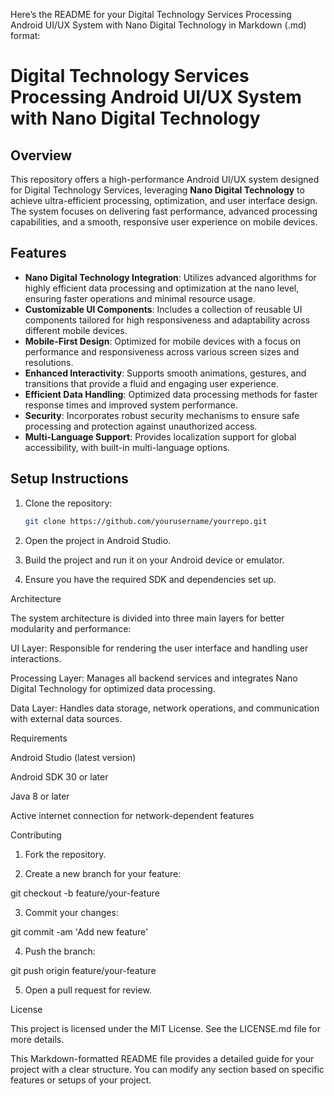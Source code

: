 Here’s the README for your Digital Technology Services Processing Android UI/UX System with Nano Digital Technology in Markdown (.md) format:

# Digital Technology Services Processing Android UI/UX System with Nano Digital Technology

## Overview
This repository offers a high-performance Android UI/UX system designed for Digital Technology Services, leveraging **Nano Digital Technology** to achieve ultra-efficient processing, optimization, and user interface design. The system focuses on delivering fast performance, advanced processing capabilities, and a smooth, responsive user experience on mobile devices.

## Features
- **Nano Digital Technology Integration**: Utilizes advanced algorithms for highly efficient data processing and optimization at the nano level, ensuring faster operations and minimal resource usage.
- **Customizable UI Components**: Includes a collection of reusable UI components tailored for high responsiveness and adaptability across different mobile devices.
- **Mobile-First Design**: Optimized for mobile devices with a focus on performance and responsiveness across various screen sizes and resolutions.
- **Enhanced Interactivity**: Supports smooth animations, gestures, and transitions that provide a fluid and engaging user experience.
- **Efficient Data Handling**: Optimized data processing methods for faster response times and improved system performance.
- **Security**: Incorporates robust security mechanisms to ensure safe processing and protection against unauthorized access.
- **Multi-Language Support**: Provides localization support for global accessibility, with built-in multi-language options.

## Setup Instructions
1. Clone the repository:
   ```bash
   git clone https://github.com/yourusername/yourrepo.git

2. Open the project in Android Studio.


3. Build the project and run it on your Android device or emulator.


4. Ensure you have the required SDK and dependencies set up.



Architecture

The system architecture is divided into three main layers for better modularity and performance:

UI Layer: Responsible for rendering the user interface and handling user interactions.

Processing Layer: Manages all backend services and integrates Nano Digital Technology for optimized data processing.

Data Layer: Handles data storage, network operations, and communication with external data sources.


Requirements

Android Studio (latest version)

Android SDK 30 or later

Java 8 or later

Active internet connection for network-dependent features


Contributing

1. Fork the repository.


2. Create a new branch for your feature:

git checkout -b feature/your-feature


3. Commit your changes:

git commit -am 'Add new feature'


4. Push the branch:

git push origin feature/your-feature


5. Open a pull request for review.



License

This project is licensed under the MIT License. See the LICENSE.md file for more details.

This Markdown-formatted README file provides a detailed guide for your project with a clear structure. You can modify any section based on specific features or setups of your project.

